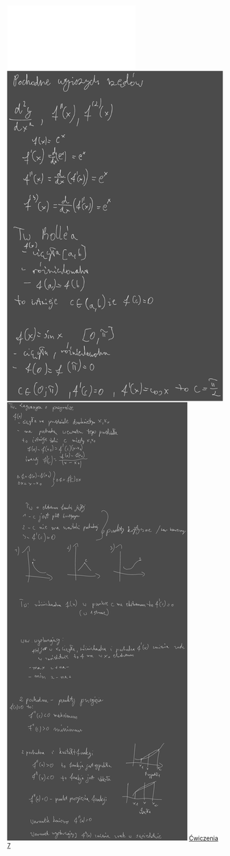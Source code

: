 ![W7_Analiza_21_Przebieg_funk](/Notatki/Semestr%201/Analiza%20matematyczna%201.2A/Wyk%C5%82ady/Wyk%C5%82ad%207/W7_Analiza_21_Przebieg_funk.pdf)
![Drawing 2022-11-25 12.52.08.excalidraw.svg](/Notatki/Semestr%201/Analiza%20matematyczna%201.2A/Wyk%C5%82ady/Wyk%C5%82ad%207/Drawing%202022-11-25%2012.52.08.excalidraw.svg)
![Drawing 2022-12-02 11.12.05.excalidraw.svg](/Notatki/Semestr%201/Analiza%20matematyczna%201.2A/Wyk%C5%82ady/Wyk%C5%82ad%207/Drawing%202022-12-02%2011.12.05.excalidraw.svg)
[Ćwiczenia 7](/Notatki/Semestr%201/Analiza%20matematyczna%201.2A/%C4%86wiczenia/%C4%86wiczenia%207/%C4%86wiczenia%207.md)